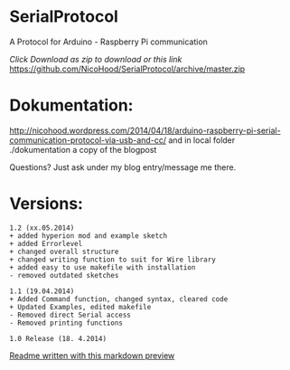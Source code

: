 SerialProtocol
==========

A Protocol for Arduino - Raspberry Pi communication

*Click Download as zip to download or this link*
https://github.com/NicoHood/SerialProtocol/archive/master.zip

Dokumentation:
===========
http://nicohood.wordpress.com/2014/04/18/arduino-raspberry-pi-serial-communication-protocol-via-usb-and-cc/
and in local folder ./dokumentation a copy of the blogpost

Questions? Just ask under my blog entry/message me there.

Versions:
==============

    1.2 (xx.05.2014)
    + added hyperion mod and example sketch
    + added Errorlevel
    + changed overall structure
    + changed writing function to suit for Wire library
    + added easy to use makefile with installation
    - removed outdated sketches

    1.1 (19.04.2014)
    + Added Command function, changed syntax, cleared code
    + Updated Examples, edited makefile
    - Removed direct Serial access
    - Removed printing functions
    
    1.0 Release (18. 4.2014)
    

[Readme written with this markdown preview](http://tmpvar.com/markdown.html)